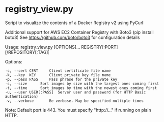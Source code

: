 # registry_view.py
Script to visualize the contents of a Docker Registry v2 using PyCurl

Additional support for AWS EC2 Container Registry with Boto3 (pip install boto3)
See https://github.com/boto/boto3 for configuration details

Usage: registry_view.py [OPTIONS]... REGISTRY[:PORT][/REPOSITORY[:TAG]]

Options:

	-c, --cert CERT		Client certificate file name
	-k, --key  KEY		Client private key file name
	-p, --pass PASS		Pass phrase for the private key
	-s, --size		Sort images by size with the largest ones coming first
	-t, --time 		Sort images by time with the newest ones coming first
	-u, --user USER[:PASS]	Server user and password (for HTTP Basic authentication)
	-v, --verbose		Be verbose. May be specified multiple times

Note: Default port is 443. You must specify "http://..." if running on plain HTTP.

